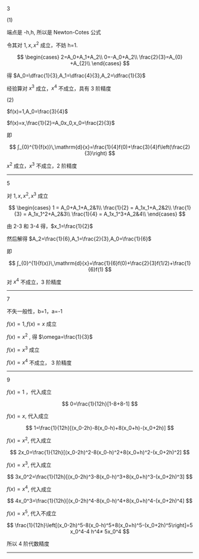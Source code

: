 3

(1)

端点是 -h,h, 所以是 Newton-Cotes 公式

令其对 $1,x,x^2$ 成立，不妨 h=1.

$$
\begin{cases}
    2=A_0+A_1+A_2\\
    0=-A_0+A_2\\
    \frac{2}{3}=A_{0} +A_{2}\\
\end{cases}
$$

得 $A_0=\dfrac{1}{3},A_1=\dfrac{4}{3},A_2=\dfrac{1}{3}$

经验算对 $x^3$ 成立，$x^4$ 不成立，具有 3 阶精度

(2)

$f(x)=1,A_0=\frac{3}{4}$

$f(x)=x,\frac{1}{2}=A_0x_0,x_0=\frac{2}{3}$

即

$$
∫_{0}^{1}{f(x)}\,\mathrm{d}{x}=\frac{1}{4}f(0)+\frac{3}{4}f\left(\frac{2}{3}\right)
$$

$x^2$ 成立，$x^3$ 不成立，2 阶精度

---

5

对 $1,x,x^2,x^3$ 成立

$$
\begin{cases}
    1 = A_0+A_1+A_2&1\\
    \frac{1}{2} = A_1x_1+A_2&2\\
    \frac{1}{3} = A_1x_1^2+A_2&3\\
    \frac{1}{4} = A_1x_1^3+A_2&4\\
\end{cases}
$$

由 2-3 和 3-4 得，$x_1=\frac{1}{2}$

然后解得 $A_2=\frac{1}{6},A_1=\frac{2}{3},A_0=\frac{1}{6}$

即

$$
∫_{0}^{1}{f(x)}\,\mathrm{d}{x}=\frac{1}{6}f(0)+\frac{2}{3}f(1/2)+\frac{1}{6}f(1)
$$

对 $x^4$ 不成立，3 阶精度

---

7

不失一般性，b=1，a=-1

$f(x)=1,f(x)=x$ 成立

$f(x)=x^2$ , 得 $\omega=\frac{1}{3}$

$f(x)=x^3$ 成立

$f(x)=x^4$ 不成立， 3 阶精度

---

9

$f(x)=1$ ，代入成立

$$
0=\frac{1}{12h}[1-8+8-1]
$$

$f(x)=x$, 代入成立

$$
1=\frac{1}{12h}[(x_0-2h)-8(x_0-h)+8(x_0+h)-(x_0+2h)]
$$

$f(x)=x^2$, 代入成立

$$
2x_0=\frac{1}{12h}[(x_0-2h)^2-8(x_0-h)^2+8(x_0+h)^2-(x_0+2h)^2]
$$

$f(x)=x^3$, 代入成立

$$
3x_0^2=\frac{1}{12h}[(x_0-2h)^3-8(x_0-h)^3+8(x_0+h)^3-(x_0+2h)^3]
$$

$f(x)=x^4$, 代入成立

$$
4x_0^3=\frac{1}{12h}[(x_0-2h)^4-8(x_0-h)^4+8(x_0+h)^4-(x_0+2h)^4]
$$

$f(x)=x^5$, 代入不成立

$$
\frac{1}{12h}\left[(x_0-2h)^5-8(x_0-h)^5+8(x_0+h)^5-(x_0+2h)^5\right]=5 x_0^4-4 h^4≠ 5x_0^4
$$

所以 4 阶代数精度

---
